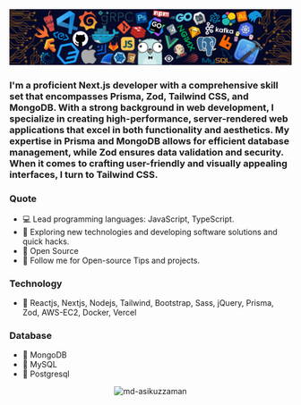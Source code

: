 <img src="https://raw.githubusercontent.com/BINOD-XD/BINOD-XD/main/header_.png"/>

### I'm a proficient Next.js developer with a comprehensive skill set that encompasses Prisma, Zod, Tailwind CSS, and MongoDB. With a strong background in web development, I specialize in creating high-performance, server-rendered web applications that excel in both functionality and aesthetics. My expertise in Prisma and MongoDB allows for efficient database management, while Zod ensures data validation and security. When it comes to crafting user-friendly and visually appealing interfaces, I turn to Tailwind CSS.

### Quote
* 💻 Lead programming languages: JavaScript, TypeScript.
* 📌 Exploring new technologies and developing software solutions and quick hacks.
* 🧩 Open Source
* 📂 Follow me for Open-source Tips and projects.

### Technology
* 💎 Reactjs, Nextjs, Nodejs, Tailwind, Bootstrap, Sass, jQuery, Prisma, Zod, AWS-EC2, Docker, Vercel

### Database
* 🍃 MongoDB
* 🐬 MySQL
* 🐘 Postgresql


<div width="100%" align="center">
<img
    src="https://github-readme-stats.vercel.app/api/top-langs?username=md-asikuzzaman&show_icons=true&locale=en&layout=compact&show_icons=true&count_private=true&theme=react&bg_color=0D1117"
    alt="md-asikuzzaman"
  />
</div>



